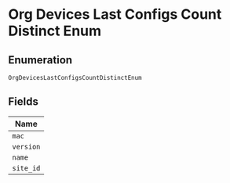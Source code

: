 
# Org Devices Last Configs Count Distinct Enum

## Enumeration

`OrgDevicesLastConfigsCountDistinctEnum`

## Fields

| Name |
|  --- |
| `mac` |
| `version` |
| `name` |
| `site_id` |

